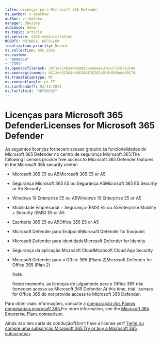 ```yaml
---
title: Licenças para Microsoft 365 Defender
ms.author: v-jmathew
author: v-jmathew
manager: dansimp
audience: Admin
ms.topic: article
ms.service: o365-administration
ROBOTS: NOINDEX, NOFOLLOW
localization_priority: Normal
ms.collection: Adm_O365
ms.custom:
- "9000760"
- "7391"
ms.openlocfilehash: 38f1e314b2e492e02c2ea6eea37ea775c67e354e
ms.sourcegitcommit: 6312ee31561db36104f32282d019d069ede69174
ms.translationtype: MT
ms.contentlocale: pt-PT
ms.lasthandoff: 03/11/2021
ms.locfileid: "50750292"
---
```

# <a name="licenses-for-microsoft-365-defender"></a><span data-ttu-id="7df8d-102">Licenças para Microsoft 365 Defender</span><span class="sxs-lookup"><span data-stu-id="7df8d-102">Licenses for Microsoft 365 Defender</span></span>

<span data-ttu-id="7df8d-103">As seguintes licenças fornecem acesso gratuito às funcionalidades do Microsoft 365 Defender no centro de segurança Microsoft 365:</span><span class="sxs-lookup"><span data-stu-id="7df8d-103">The following licenses provide free access to Microsoft 365 Defender features in the Microsoft 365 security center:</span></span>

- <span data-ttu-id="7df8d-104">Microsoft 365 E5 ou A5</span><span class="sxs-lookup"><span data-stu-id="7df8d-104">Microsoft 365 E5 or A5</span></span>
- <span data-ttu-id="7df8d-105">Segurança Microsoft 365 E5 ou Segurança A5</span><span class="sxs-lookup"><span data-stu-id="7df8d-105">Microsoft 365 E5 Security or A5 Security</span></span>
- <span data-ttu-id="7df8d-106">Windows 10 Enterprise E5 ou A5</span><span class="sxs-lookup"><span data-stu-id="7df8d-106">Windows 10 Enterprise E5 or A5</span></span>
- <span data-ttu-id="7df8d-107">Mobilidade Empresarial + Segurança (EMS) E5 ou A5</span><span class="sxs-lookup"><span data-stu-id="7df8d-107">Enterprise Mobility + Security (EMS) E5 or A5</span></span>
- <span data-ttu-id="7df8d-108">Escritório 365 E5 ou A5</span><span class="sxs-lookup"><span data-stu-id="7df8d-108">Office 365 E5 or A5</span></span>
- <span data-ttu-id="7df8d-109">Microsoft Defender para Endpoint</span><span class="sxs-lookup"><span data-stu-id="7df8d-109">Microsoft Defender for Endpoint</span></span>
- <span data-ttu-id="7df8d-110">Microsoft Defender para identidade</span><span class="sxs-lookup"><span data-stu-id="7df8d-110">Microsoft Defender for Identity</span></span>
- <span data-ttu-id="7df8d-111">Segurança da aplicação Microsoft Cloud</span><span class="sxs-lookup"><span data-stu-id="7df8d-111">Microsoft Cloud App Security</span></span>
- <span data-ttu-id="7df8d-112">Microsoft Defender para o Office 365 (Plano 2)</span><span class="sxs-lookup"><span data-stu-id="7df8d-112">Microsoft Defender for Office 365 (Plan 2)</span></span>

    > [!NOTE]
    > <span data-ttu-id="7df8d-113">Neste momento, as licenças de julgamento para o Office 365 não fornecem acesso ao Microsoft 365 Defender.</span><span class="sxs-lookup"><span data-stu-id="7df8d-113">At this time, trial licenses for Office 365 do not provide access to Microsoft 365 Defender.</span></span>

<span data-ttu-id="7df8d-114">Para obter mais informações, consulte a [comparação dos Planos empresariais microsoft 365.](https://go.microsoft.com/fwlink/?linkid=2143458)</span><span class="sxs-lookup"><span data-stu-id="7df8d-114">For more information, see the [Microsoft 365 Enterprise Plans comparison](https://go.microsoft.com/fwlink/?linkid=2143458).</span></span>

<span data-ttu-id="7df8d-115">Ainda não tem carta de condução?</span><span class="sxs-lookup"><span data-stu-id="7df8d-115">Don't have a license yet?</span></span> <span data-ttu-id="7df8d-116">[Tente ou compre uma subscrição Microsoft 365.](https://go.microsoft.com/fwlink/?linkid=2143625)</span><span class="sxs-lookup"><span data-stu-id="7df8d-116">[Try or buy a Microsoft 365 subscription](https://go.microsoft.com/fwlink/?linkid=2143625).</span></span>
